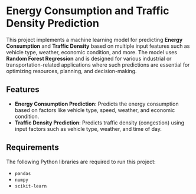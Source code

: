# Energy Consumption and Traffic Density Prediction

This project implements a machine learning model for predicting **Energy Consumption** and **Traffic Density** based on multiple input features such as vehicle type, weather, economic condition, and more. The model uses **Random Forest Regression** and is designed for various industrial or transportation-related applications where such predictions are essential for optimizing resources, planning, and decision-making.

## Features

- **Energy Consumption Prediction**: Predicts the energy consumption based on factors like vehicle type, speed, weather, and economic condition.
- **Traffic Density Prediction**: Predicts traffic density (congestion) using input factors such as vehicle type, weather, and time of day.

## Requirements

The following Python libraries are required to run this project:

- `pandas`
- `numpy`
- `scikit-learn`
